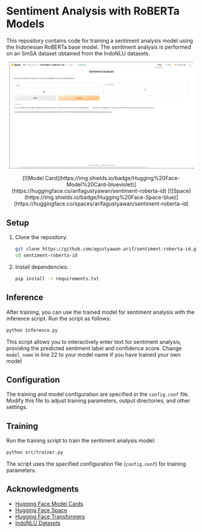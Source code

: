 # Sentiment Analysis with RoBERTa Models

This repository contains code for training a sentiment analysis model using the Indonesian RoBERTa base model. The sentiment analysis is performed on an SmSA dataset obtained from the IndoNLU datasets.

![Space Simulation](assets/spaces_simulation.gif)

<center>
[![Model Card](https://img.shields.io/badge/Hugging%20Face-Model%20Card-blueviolet)](https://huggingface.co/arifagustyawan/sentiment-roberta-id)
[![Space](https://img.shields.io/badge/Hugging%20Face-Space-blue)](https://huggingface.co/spaces/arifagustyawan/sentiment-roberta-id)
</center>

## Setup

1. Clone the repository:

   ```bash
   git clone https://github.com/agustyawan-arif/sentiment-roberta-id.git
   cd sentiment-roberta-id
   ```

2. Install dependencies:

   ```bash
   pip install -r requirements.txt
   ```

## Inference

After training, you can use the trained model for sentiment analysis with the inference script. Run the script as follows:

```bash
python inference.py
```

This script allows you to interactively enter text for sentiment analysis, providing the predicted sentiment label and confidence score. Change `model_name` in line 22 to your model name if you have trained your own model

## Configuration

The training and model configuration are specified in the `config.conf` file. Modify this file to adjust training parameters, output directories, and other settings.

## Training

Run the training script to train the sentiment analysis model:

```bash
python src/trainer.py
```

The script uses the specified configuration file (`config.conf`) for training parameters.

## Acknowledgments
- [Hugging Face Model Cards](https://huggingface.co/arifagustyawan/sentiment-roberta-id)
- [Hugging Face Space](https://huggingface.co/spaces/arifagustyawan/sentiment-roberta-id)
- [Hugging Face Transformers](https://github.com/huggingface/transformers)
- [IndoNLU Datasets](https://huggingface.co/datasets/indonlp/indonlu)
